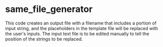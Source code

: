# same_file_generator
This code creates an output file with a filename that includes a portion of input string, and the placeholders in the template file will be replaced with the user's inputs. The input text file is to be edited manually to tell the position of the strings to be replaced.
